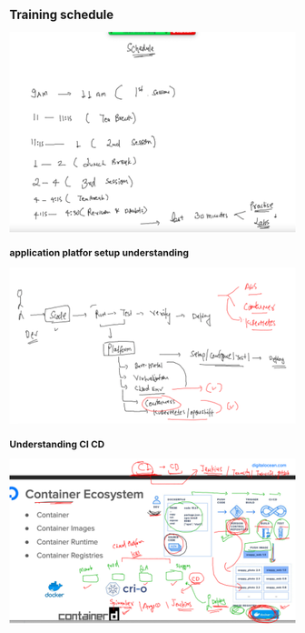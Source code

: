 ## Training schedule 

<img src="sch.png">

### application platfor setup understanding 

<img src="app_plat.png">

### Understanding CI CD 

<img src="cicd.png">



